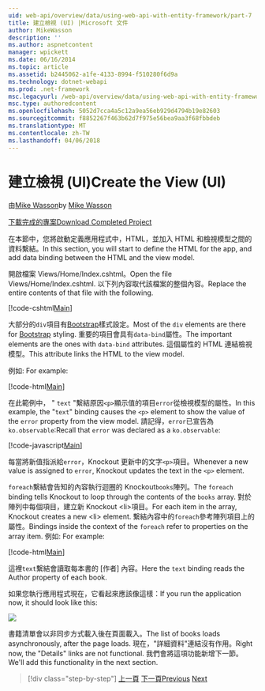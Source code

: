 ```yaml
---
uid: web-api/overview/data/using-web-api-with-entity-framework/part-7
title: 建立檢視 (UI) |Microsoft 文件
author: MikeWasson
description: ''
ms.author: aspnetcontent
manager: wpickett
ms.date: 06/16/2014
ms.topic: article
ms.assetid: b2445062-a1fe-4133-8994-f510280f6d9a
ms.technology: dotnet-webapi
ms.prod: .net-framework
msc.legacyurl: /web-api/overview/data/using-web-api-with-entity-framework/part-7
msc.type: authoredcontent
ms.openlocfilehash: 5052d7cca4a5c12a9ea56eb929d4794b19e82603
ms.sourcegitcommit: f8852267f463b62d7f975e56bea9aa3f68fbbdeb
ms.translationtype: MT
ms.contentlocale: zh-TW
ms.lasthandoff: 04/06/2018
---
```

<a name="create-the-view-ui"></a><span data-ttu-id="10c06-102">建立檢視 (UI)</span><span class="sxs-lookup"><span data-stu-id="10c06-102">Create the View (UI)</span></span>
====================
<span data-ttu-id="10c06-103">由[Mike Wasson](https://github.com/MikeWasson)</span><span class="sxs-lookup"><span data-stu-id="10c06-103">by [Mike Wasson](https://github.com/MikeWasson)</span></span>

[<span data-ttu-id="10c06-104">下載完成的專案</span><span class="sxs-lookup"><span data-stu-id="10c06-104">Download Completed Project</span></span>](https://github.com/MikeWasson/BookService)

<span data-ttu-id="10c06-105">在本節中，您將啟動定義應用程式中，HTML，並加入 HTML 和檢視模型之間的資料繫結。</span><span class="sxs-lookup"><span data-stu-id="10c06-105">In this section, you will start to define the HTML for the app, and add data binding between the HTML and the view model.</span></span>

<span data-ttu-id="10c06-106">開啟檔案 Views/Home/Index.cshtml。</span><span class="sxs-lookup"><span data-stu-id="10c06-106">Open the file Views/Home/Index.cshtml.</span></span> <span data-ttu-id="10c06-107">以下列內容取代該檔案的整個內容。</span><span class="sxs-lookup"><span data-stu-id="10c06-107">Replace the entire contents of that file with the following.</span></span>

[!code-cshtml[Main](part-7/samples/sample1.cshtml)]

<span data-ttu-id="10c06-108">大部分的`div`項目有[Bootstrap](http://getbootstrap.com/)樣式設定。</span><span class="sxs-lookup"><span data-stu-id="10c06-108">Most of the `div` elements are there for [Bootstrap](http://getbootstrap.com/) styling.</span></span> <span data-ttu-id="10c06-109">重要的項目會具有`data-bind`屬性。</span><span class="sxs-lookup"><span data-stu-id="10c06-109">The important elements are the ones with `data-bind` attributes.</span></span> <span data-ttu-id="10c06-110">這個屬性的 HTML 連結檢視模型。</span><span class="sxs-lookup"><span data-stu-id="10c06-110">This attribute links the HTML to the view model.</span></span>

<span data-ttu-id="10c06-111">例如: </span><span class="sxs-lookup"><span data-stu-id="10c06-111">For example:</span></span>

[!code-html[Main](part-7/samples/sample2.html)]

<span data-ttu-id="10c06-112">在此範例中， &quot; `text` &quot;繫結原因`<p>`顯示值的項目`error`從檢視模型的屬性。</span><span class="sxs-lookup"><span data-stu-id="10c06-112">In this example, the &quot;`text`&quot; binding causes the `<p>` element to show the value of the `error` property from the view model.</span></span> <span data-ttu-id="10c06-113">請記得，`error`已宣告為`ko.observable`:</span><span class="sxs-lookup"><span data-stu-id="10c06-113">Recall that `error` was declared as a `ko.observable`:</span></span>

[!code-javascript[Main](part-7/samples/sample3.js)]

<span data-ttu-id="10c06-114">每當將新值指派給`error`，Knockout 更新中的文字`<p>`項目。</span><span class="sxs-lookup"><span data-stu-id="10c06-114">Whenever a new value is assigned to `error`, Knockout updates the text in the `<p>` element.</span></span>

<span data-ttu-id="10c06-115">`foreach`繫結會告知的內容執行迴圈的 Knockout`books`陣列。</span><span class="sxs-lookup"><span data-stu-id="10c06-115">The `foreach` binding tells Knockout to loop through the contents of the `books` array.</span></span> <span data-ttu-id="10c06-116">對於陣列中每個項目，建立新 Knockout &lt;li&gt;項目。</span><span class="sxs-lookup"><span data-stu-id="10c06-116">For each item in the array, Knockout creates a new &lt;li&gt; element.</span></span> <span data-ttu-id="10c06-117">繫結內容中的`foreach`參考陣列項目上的屬性。</span><span class="sxs-lookup"><span data-stu-id="10c06-117">Bindings inside the context of the `foreach` refer to properties on the array item.</span></span> <span data-ttu-id="10c06-118">例如: </span><span class="sxs-lookup"><span data-stu-id="10c06-118">For example:</span></span>

[!code-html[Main](part-7/samples/sample4.html)]

<span data-ttu-id="10c06-119">這裡`text`繫結會讀取每本書的 [作者] 內容。</span><span class="sxs-lookup"><span data-stu-id="10c06-119">Here the `text` binding reads the Author property of each book.</span></span>

<span data-ttu-id="10c06-120">如果您執行應用程式現在，它看起來應該像這樣：</span><span class="sxs-lookup"><span data-stu-id="10c06-120">If you run the application now, it should look like this:</span></span>

![](part-7/_static/image1.png)

<span data-ttu-id="10c06-121">書籍清單會以非同步方式載入後在頁面載入。</span><span class="sxs-lookup"><span data-stu-id="10c06-121">The list of books loads asynchronously, after the page loads.</span></span> <span data-ttu-id="10c06-122">現在，&quot;詳細資料&quot;連結沒有作用。</span><span class="sxs-lookup"><span data-stu-id="10c06-122">Right now, the &quot;Details&quot; links are not functional.</span></span> <span data-ttu-id="10c06-123">我們會將這項功能新增下一節。</span><span class="sxs-lookup"><span data-stu-id="10c06-123">We'll add this functionality in the next section.</span></span>

> [!div class="step-by-step"]
> <span data-ttu-id="10c06-124">[上一頁](part-6.md)
> [下一頁](part-8.md)</span><span class="sxs-lookup"><span data-stu-id="10c06-124">[Previous](part-6.md)
[Next](part-8.md)</span></span>
